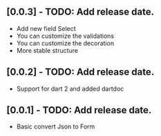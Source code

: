 
## [0.0.3] - TODO: Add release date.

* Add new field Select
* You can customize the validations
* You can customize the decoration
* More stable structure

## [0.0.2] - TODO: Add release date.

* Support for dart 2 and added dartdoc

## [0.0.1] - TODO: Add release date.

* Basic convert Json to Form
